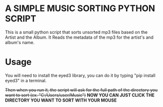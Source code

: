 # A SIMPLE MUSIC SORTING PYTHON SCRIPT

This is a small python script that sorts unsorted mp3 files based on the Artist and the Album.
It Reads the metadata of the mp3 for the artist's and album's name.
# Usage
You will need to install the eyed3 library, you can do it by typing "pip install eyed3" in a terminal.

~~Then when you run it, the script will ask for the full path of the directory you want to sort (ex. "C:/Users/user/Music")~~
**NOW YOU CAN JUST CLICK THE DIRECTORY YOU WANT TO SORT WITH YOUR MOUSE**
